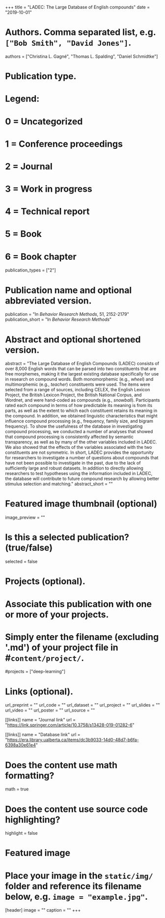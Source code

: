 +++
title = "LADEC: The Large Database of English compounds"
date = "2019-10-01"

# Authors. Comma separated list, e.g. `["Bob Smith", "David Jones"]`.
authors = ["Christina L. Gagné",  "Thomas L. Spalding",  "Daniel Schmidtke"]

# Publication type.
# Legend:
# 0 = Uncategorized
# 1 = Conference proceedings
# 2 = Journal
# 3 = Work in progress
# 4 = Technical report
# 5 = Book
# 6 = Book chapter
publication_types = ["2"]

# Publication name and optional abbreviated version.
publication = "In *Behavior Research Methods*, 51, 2152-2179"
publication_short = "In *Behavior Research Methods*"

# Abstract and optional shortened version.
abstract = "The Large Database of English Compounds (LADEC) consists of over 8,000 English words that can be parsed into two constituents that are free morphemes, making it the largest existing database specifically for use in research on compound words. Both monomorphemic (e.g., *wheel*) and multimorphemic (e.g., *teacher*) constituents were used. The items were selected from a range of sources, including CELEX, the English Lexicon Project, the British Lexicon Project, the British National Corpus, and Wordnet, and were hand-coded as compounds (e.g., *snowball*). Participants rated each compound in terms of how predictable its meaning is from its parts, as well as the extent to which each constituent retains its meaning in the compound. In addition, we obtained linguistic characteristics that might influence compound processing (e.g., frequency, family size, and bigram frequency). To show the usefulness of the database in investigating compound processing, we conducted a number of analyses that showed that compound processing is consistently affected by semantic transparency, as well as by many of the other variables included in LADEC. We also showed that the effects of the variables associated with the two constituents are not symmetric. In short, LADEC provides the opportunity for researchers to investigate a number of questions about compounds that have not been possible to investigate in the past, due to the lack of sufficiently large and robust datasets. In addition to directly allowing researchers to test hypotheses using the information included in LADEC, the database will contribute to future compound research by allowing better stimulus selection and matching."
abstract_short = ""

# Featured image thumbnail (optional)
image_preview = ""

# Is this a selected publication? (true/false)
selected = false

# Projects (optional).
#   Associate this publication with one or more of your projects.
#   Simply enter the filename (excluding '.md') of your project file in #`content/project/`.
#projects = ["deep-learning"]

# Links (optional). 
url_preprint = ""
url_code = ""
url_dataset = ""
url_project = ""
url_slides = ""
url_video = ""
url_poster = ""
url_source = ""

[[links]]
name = "Journal link"
url = "https://link.springer.com/article/10.3758/s13428-019-01282-6"

[[links]]
name = "Database link"
url = "https://era.library.ualberta.ca/items/dc3b9033-14d0-48d7-b6fa-6398a30e61e4"

# Does the content use math formatting?
math = true

# Does the content use source code highlighting?
highlight = false

# Featured image
# Place your image in the `static/img/` folder and reference its filename below, e.g. `image = "example.jpg"`.
[header]
image = ""
caption = ""
+++
